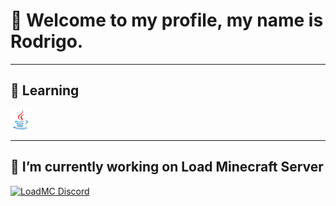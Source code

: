 # 💜 Welcome to my profile, my name is <strong>Rodrigo.</strong>

----

## 🚀 Learning

<code><img height="32" src="https://raw.githubusercontent.com/devicons/devicon/master/icons/java/java-original.svg" alt="Java"/></code>

----

## 🔭 I’m currently working on Load Minecraft Server

<a href="[https://discord.gg/papermc](https://discord.gg/J6ccA79dFT)">
         <img alt="LoadMC Discord" src="https://discord.com/api/guilds/1017254155372470363/widget.png?style=banner2">
</a>
